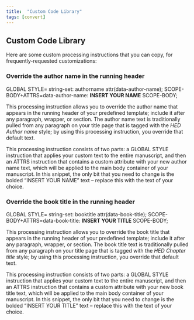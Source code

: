 ```yaml
---
title:  "Custom Code Library"
tags: [convert]
---
```


<section data-type="appendix" class="hsecappendix" data-hederis-type="hsecappendix" id="custom-style-library" data-pi-attrs="id: custom-style-library; data-tags: convert;" role="doc-appendix" data-tags="convert" data-author-name=" " data-book-title=" " title="Custom Code Library"><h1 data-hederis-type="hblkchaptitle" class="hblkchaptitle" id="pKPtp4zv7">Custom Code Library</h1><p class="hblkp" data-hederis-type="hblkp" id="pSFebotfS">Here are some custom processing instructions that you can copy, for frequently-requested customizations:</p><section class="hwprsubsection" data-hederis-type="hwprsubsection" id="pwrnkacFN" data-type="subsection" title="Override the author name in the running header"><h1 data-hederis-type="hblktitle" class="hblktitle" id="p9oS6vxUg">Override the author name in the running header</h1><div class="hwprliteral" data-hederis-type="hwprliteral" id="phFf7AfLX" data-type="programlisting" role="doc-example"><p class="hblkcode" data-hederis-type="hblkcode" id="ppDmRbCUY">GLOBAL STYLE= string-set: authorname attr(data-author-name); SCOPE-BODY+ATTRS=data-author-name: <strong class="hspanstrong" data-hederis-type="hspanstrong" id="p7vS6zcpu">INSERT YOUR NAME</strong> SCOPE-BODY;</p></div><p class="hblkp" data-hederis-type="hblkp" id="pfNhJAwjI">This processing instruction allows you to override the author name that appears in the running header of your predefined template; include it after any paragraph, wrapper, or section. The author name text is traditionally pulled from any paragraph on your title page that is tagged with the <em class="hspanem" data-hederis-type="hspanem" id="pNSoGiIz3">HED Author name</em> style; by using this processing instruction, you override that default text.</p><p class="hblkp" data-hederis-type="hblkp" id="pK6L46U3g">This processing instruction consists of two parts: a GLOBAL STYLE instruction that applies your custom text to the entire manuscript, and then an ATTRS instruction that contains a custom attribute with your new author name text, which will be applied to the main body container of your manuscript. In this snippet, the only bit that you need to change is the bolded &#8220;INSERT YOUR NAME&#8221; text &#8211; replace this with the text of your choice.</p></section><section class="hwprsubsection" data-hederis-type="hwprsubsection" id="pbBjTynW0" data-type="subsection" title="Override the book title in the running header"><h1 data-hederis-type="hblktitle" class="hblktitle" id="pweiFx2Di">Override the book title in the running header</h1><div class="hwprliteral" data-hederis-type="hwprliteral" id="peyKAgVXL" data-type="programlisting" role="doc-example"><p class="hblkcode" data-hederis-type="hblkcode" id="pI8difWFF">GLOBAL STYLE= string-set: booktitle attr(data-book-title); SCOPE-BODY+ATTRS=data-book-title: <strong class="hspanstrong" data-hederis-type="hspanstrong" id="pIPjJQq7I">INSERT YOUR TITLE</strong> SCOPE-BODY;</p></div><p class="hblkp" data-hederis-type="hblkp" id="pMLCLlarp">This processing instruction allows you to override the book title that appears in the running header of your predefined template; include it after any paragraph, wrapper, or section. The book title text is traditionally pulled from any paragraph on your title page that is tagged with the <em class="hspanem" data-hederis-type="hspanem" id="pKM2UTkyc">HED Chapter title</em> style; by using this processing instruction, you override that default text.</p><p class="hblkp" data-hederis-type="hblkp" id="pIXkRkbOt">This processing instruction consists of two parts: a GLOBAL STYLE instruction that applies your custom text to the entire manuscript, and then an ATTRS instruction that contains a custom attribute with your new book title text, which will be applied to the main body container of your manuscript. In this snippet, the only bit that you need to change is the bolded &#8220;INSERT YOUR TITLE&#8221; text &#8211; replace this with the text of your choice.</p></section></section>
